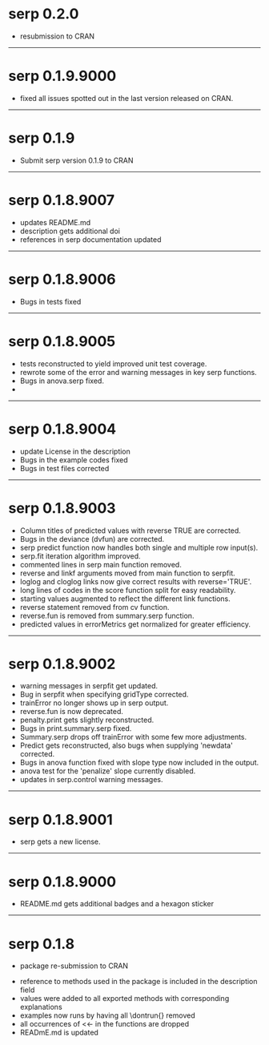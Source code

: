 # serp 0.2.0
- resubmission to CRAN

---
# serp 0.1.9.9000
- fixed all issues spotted out in the last version released on CRAN.  

---
# serp 0.1.9
- Submit serp version 0.1.9 to CRAN

---
# serp 0.1.8.9007
- updates README.md
- description gets additional doi
- references in serp documentation updated

---
# serp 0.1.8.9006
- Bugs in tests fixed

---
# serp 0.1.8.9005
- tests reconstructed to yield improved unit test coverage.
- rewrote some of the error and warning messages in key serp functions.
- Bugs in anova.serp fixed.
- 

---
# serp 0.1.8.9004
- update License in the description 
- Bugs in the example codes fixed
- Bugs in test files corrected

---
# serp 0.1.8.9003
- Column titles of predicted values with reverse TRUE are corrected.
- Bugs in the deviance (dvfun) are corrected.
- serp predict function now handles both single and multiple row input(s).
- serp.fit iteration algorithm improved.
- commented lines in serp main function removed.
- reverse and linkf arguments moved from main function to serpfit.
- loglog and cloglog links now give correct results with reverse='TRUE'.
- long lines of codes in the score function split for easy readability.
- starting values augmented to reflect the different link functions.
- reverse statement removed from cv function.
- reverse.fun is removed from summary.serp function.
- predicted values in errorMetrics get normalized for greater efficiency.

---
# serp 0.1.8.9002
- warning messages in serpfit get updated.
- Bug in serpfit when specifying gridType corrected.
- trainError no longer shows up in serp output.
- reverse.fun is now deprecated.
- penalty.print gets slightly reconstructed.
- Bugs in print.summary.serp fixed.
- Summary.serp drops off trainError with some few more adjustments.
- Predict gets reconstructed, also bugs when supplying 'newdata' corrected.
- Bugs in anova function fixed with slope type now included in the output.
- anova test for the 'penalize' slope currently disabled.
- updates in serp.control warning messages.

---
# serp 0.1.8.9001
- serp gets a new license.

---
# serp 0.1.8.9000
* README.md gets additional badges and a hexagon sticker

---
# serp 0.1.8
* package re-submission to CRAN

- reference to methods used in the package is included in the  description field
- values were added to all exported methods with corresponding explanations
- examples now runs by having all \dontrun{} removed
- all occurrences of <<- in the functions are dropped
- READmE.md is updated
